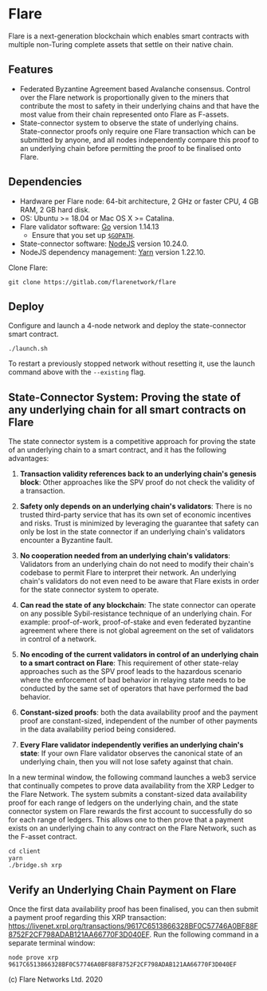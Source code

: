 # Flare

Flare is a next-generation blockchain which enables smart contracts with multiple non-Turing complete assets that settle on their native chain.

## Features

- Federated Byzantine Agreement based Avalanche consensus. Control over the Flare network is proportionally given to the miners that contribute the most to safety in their underlying chains and that have the most value from their chain represented onto Flare as F-assets.
- State-connector system to observe the state of underlying chains. State-connector proofs only require one Flare transaction which can be submitted by anyone, and all nodes independently compare this proof to an underlying chain before permitting the proof to be finalised onto Flare.

## Dependencies

- Hardware per Flare node: 64-bit architecture, 2 GHz or faster CPU, 4 GB RAM, 2 GB hard disk.
- OS: Ubuntu >= 18.04 or Mac OS X >= Catalina.
- Flare validator software: [Go](https://golang.org/doc/install) version 1.14.13
    - Ensure that you set up [`$GOPATH`](https://github.com/golang/go/wiki/SettingGOPATH).
- State-connector software: [NodeJS](https://nodejs.org/en/download/package-manager/) version 10.24.0.
- NodeJS dependency management: [Yarn](https://classic.yarnpkg.com/en/docs/install) version 1.22.10.

Clone Flare:
```
git clone https://gitlab.com/flarenetwork/flare
```

## Deploy

Configure and launch a 4-node network and deploy the state-connector smart contract.

```
./launch.sh
```

To restart a previously stopped network without resetting it, use the launch command above with the `--existing` flag.

## State-Connector System: Proving the state of any underlying chain for all smart contracts on Flare

The state connector system is a competitive approach for proving the state of an underlying chain to a smart contract, and it has the following advantages:

1. **Transaction validity references back to an underlying chain's genesis block**: Other approaches like the SPV proof do not check the validity of a transaction.

2. **Safety only depends on an underlying chain's validators**: There is no trusted third-party service that has its own set of economic incentives and risks. Trust is minimized by leveraging the guarantee that safety can only be lost in the state connector if an underlying chain's validators encounter a Byzantine fault.

3. **No cooperation needed from an underlying chain's validators**: Validators from an underlying chain do not need to modify their chain's codebase to permit Flare to interpret their network. An underlying chain's validators do not even need to be aware that Flare exists in order for the state connector system to operate.

4. **Can read the state of any blockchain**: The state connector can operate on any possible Sybil-resistance technique of an underlying chain. For example: proof-of-work, proof-of-stake and even federated byzantine agreement where there is not global agreement on the set of validators in control of a network.

5. **No encoding of the current validators in control of an underlying chain to a smart contract on Flare**: This requirement of other state-relay approaches such as the SPV proof leads to the hazardous scenario where the enforcement of bad behavior in relaying state needs to be conducted by the same set of operators that have performed the bad behavior.

6. **Constant-sized proofs**: both the data availability proof and the payment proof are constant-sized, independent of the number of other payments in the data availability period being considered.

7. **Every Flare validator independently verifies an underlying chain's state**: If your own Flare validator observes the canonical state of an underlying chain, then you will not lose safety against that chain.

In a new terminal window, the following command launches a web3 service that continually competes to prove data availability from the XRP Ledger to the Flare Network. The system submits a constant-sized data availability proof for each range of ledgers on the underlying chain, and the state connector system on Flare rewards the first account to successfully do so for each range of ledgers. This allows one to then prove that a payment exists on an underlying chain to any contract on the Flare Network, such as the F-asset contract.

```
cd client
yarn
./bridge.sh xrp
```

## Verify an Underlying Chain Payment on Flare

Once the first data availability proof has been finalised, you can then submit a payment proof regarding this XRP transaction: https://livenet.xrpl.org/transactions/9617C6513866328BF0C57746A0BF88F8752F2CF798ADAB121AA66770F3D040EF. Run the following command in a separate terminal window:

```
node prove xrp 9617C6513866328BF0C57746A0BF88F8752F2CF798ADAB121AA66770F3D040EF
```

(c) Flare Networks Ltd. 2020
